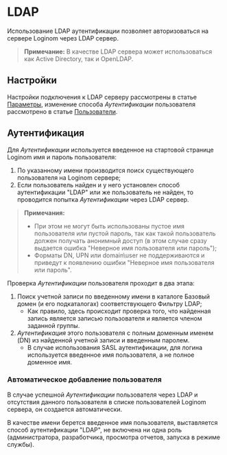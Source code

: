 # LDAP

Использование LDAP аутентификации позволяет авторизоваться на сервере Loginom через LDAP сервер.

>**Примечание:** В качестве LDAP сервера может использоваться как Active Directory, так и OpenLDAP.

## Настройки

Настройки подключения к LDAP серверу рассмотрены в статье [Параметры](./parameters.md#parametry-ldap), изменение способа *Аутентификации* пользователя рассмотрено в статье [Пользователи](./users.md).

## Аутентификация

Для *Аутентификации* используется введенное на стартовой странице Loginom имя и пароль пользователя:

1. По указанному имени производится поиск существующего пользователя на Loginom сервере;
2. Если пользователь найден и у него установлен способ аутентификации "LDAP" или же пользователь не найден, то проводится попытка *Аутентификации* через LDAP сервер.

>**Примечания:**
>
> * При этом не могут быть использованы пустое имя пользователя или пустой пароль, так как такой пользователь должен получать анонимный доступ (в этом случае сразу выдается ошибка "Неверное имя пользователя или пароль");
> * Форматы DN, UPN или domain\user не поддерживаются и приведут к появлению ошибки "Неверное имя пользователя или пароль".

Проверка *Аутентификации* пользователя проходит в два этапа:

1. Поиск учетной записи по введенному имени в каталоге Базовый домен (и его подкаталогах) соответствующего Фильтру LDAP;
   * Как правило, здесь происходит проверка того, что найденная запись является записью пользователя и является членом заданной группы.
2. *Аутентификация* этого пользователя с полным доменным именем (DN) из найденной учетной записи и введенным паролем.
   * В случае использования SASL аутентификации, для логина используется введенное имя пользователя, а не полное доменное имя.

### Автоматическое добавление пользователя

В случае успешной *Аутентификации* пользователя через LDAP и отсутствия данного пользователя в списке пользователей Loginom сервера, он создается автоматически.

В качестве имени берется введенное имя пользователя, выставляется способ аутентификации "LDAP", не включена ни одна роль (администратора, разработчика, просмотра отчетов, запуска в режиме службы).
